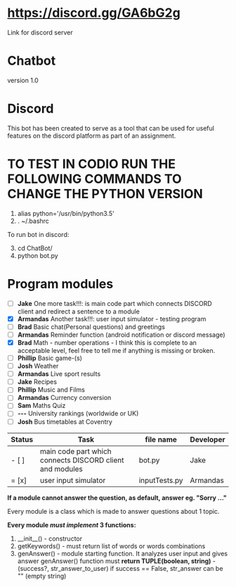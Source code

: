 # https://discord.gg/GA6bG2g
Link for discord server
# Chatbot
version 1.0
# Discord
This bot has been created to serve as a tool that can be used for useful features
on the discord platform as part of an assignment.

# TO TEST IN CODIO RUN THE FOLLOWING COMMANDS TO CHANGE THE PYTHON VERSION
1) alias python='/usr/bin/python3.5'
2) . ~/.bashrc

To run bot in discord:

3) cd ChatBot/
4) python bot.py

# Program modules
- [ ] **Jake** One more task!!!: is main code part which connects DISCORD client and redirect a sentence to a module
- [x] **Armandas** Another task!!!: user input simulator - testing program
- [ ] **Brad** Basic chat(Personal questions) and greetings
- [ ] **Armandas** Reminder function (android notification or discord message)
- [x] **Brad** Math - number operations - I think this is complete to an acceptable level, feel free to tell me if anything is missing or broken.
- [ ] **Phillip** Basic game-(s)
- [ ] **Josh** Weather
- [ ] **Armandas** Live sport results
- [ ] **Jake** Recipes
- [ ] **Phillip** Music and Films
- [ ] **Armandas** Currency conversion
- [ ] **Sam** Maths Quiz
- [ ] **---** University rankings (worldwide or UK)
- [ ] **Josh** Bus timetables at Coventry

| Status | Task | file name | Developer |
| --- | --- | --- | --- |
| - [ ] | main code part which connects DISCORD client and modules | bot.py | Jake
| = [x] | user input simulator | inputTests.py | Armandas

**If a module cannot answer the question, as default, answer eg. "Sorry ..."**

Every module is a class which is made to answer questions about 1 topic.

**Every module _must implement_ 3 functions:**
1. \_\_init\_\_() - constructor
2. getKeywords() - must return list of words or words combinations
3. genAnswer() - module starting function. It analyzes user input and gives answer
genAnswer() function must **return TUPLE(boolean, string)** - (success?, str_answer_to_user)
if success == False, str_answer can be "" (empty string)


